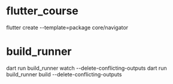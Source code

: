 # flutter_course

flutter create --template=package core/navigator

# build_runner
dart run build_runner watch --delete-conflicting-outputs
dart run build_runner build --delete-conflicting-outputs
